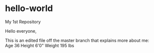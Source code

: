 # hello-world
My 1st Repository

Hello everyone,

This is an edited file off the master branch that explains more about me:
Age 36
Height 6'0"
Weight 195 lbs


